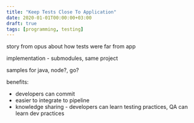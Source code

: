 ```yaml
---
title: "Keep Tests Close To Application"
date: 2020-01-01T00:00:00+03:00
draft: true
tags: [programming, testing]
---
```



story from opus about how tests were far from app

implementation - submodules, same project

samples for java, node?, go?

benefits:
- developers can commit
- easier to integrate to pipeline
- knowledge sharing - developers can learn testing practices, QA can learn dev practices 